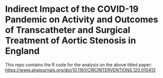 # Indirect Impact of the COVID-19 Pandemic on Activity and Outcomes of Transcatheter and Surgical Treatment of Aortic Stenosis in England 

This repo contains the R code for the analysis on the above titled paper: https://www.ahajournals.org/doi/10.1161/CIRCINTERVENTIONS.120.010413
